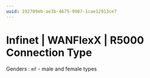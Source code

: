 ```yaml
---
uuid: 192709eb-ae3b-4675-9987-1cae12913ce7
---
```

# Infinet | WANFlexX | R5000 Connection Type

Genders
: `mf` - male and female types
